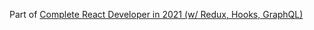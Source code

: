 Part of [Complete React Developer in 2021 (w/ Redux, Hooks, GraphQL)](https://www.udemy.com/course/complete-react-developer-zero-to-mastery/)
